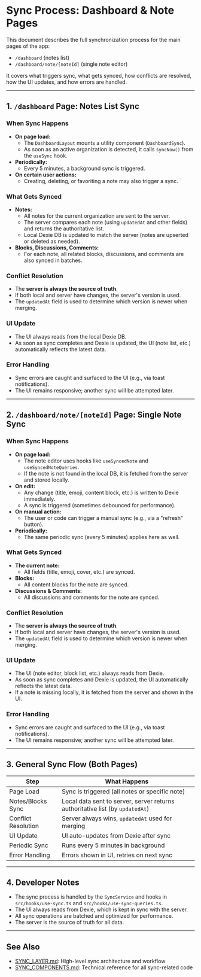 # Sync Process: Dashboard & Note Pages

This document describes the full synchronization process for the main pages of the app:

- `/dashboard` (notes list)
- `/dashboard/note/[noteId]` (single note editor)

It covers what triggers sync, what gets synced, how conflicts are resolved, how the UI updates, and how errors are handled.

---

## 1. `/dashboard` Page: Notes List Sync

### When Sync Happens

- **On page load:**
  - The `DashboardLayout` mounts a utility component (`DashboardSync`).
  - As soon as an active organization is detected, it calls `syncNow()` from the `useSync` hook.
- **Periodically:**
  - Every 5 minutes, a background sync is triggered.
- **On certain user actions:**
  - Creating, deleting, or favoriting a note may also trigger a sync.

### What Gets Synced

- **Notes:**
  - All notes for the current organization are sent to the server.
  - The server compares each note (using `updatedAt` and other fields) and returns the authoritative list.
  - Local Dexie DB is updated to match the server (notes are upserted or deleted as needed).
- **Blocks, Discussions, Comments:**
  - For each note, all related blocks, discussions, and comments are also synced in batches.

### Conflict Resolution

- The **server is always the source of truth**.
- If both local and server have changes, the server's version is used.
- The `updatedAt` field is used to determine which version is newer when merging.

### UI Update

- The UI always reads from the local Dexie DB.
- As soon as sync completes and Dexie is updated, the UI (note list, etc.) automatically reflects the latest data.

### Error Handling

- Sync errors are caught and surfaced to the UI (e.g., via toast notifications).
- The UI remains responsive; another sync will be attempted later.

---

## 2. `/dashboard/note/[noteId]` Page: Single Note Sync

### When Sync Happens

- **On page load:**
  - The note editor uses hooks like `useSyncedNote` and `useSyncedNoteQueries`.
  - If the note is not found in the local DB, it is fetched from the server and stored locally.
- **On edit:**
  - Any change (title, emoji, content block, etc.) is written to Dexie immediately.
  - A sync is triggered (sometimes debounced for performance).
- **On manual action:**
  - The user or code can trigger a manual sync (e.g., via a "refresh" button).
- **Periodically:**
  - The same periodic sync (every 5 minutes) applies here as well.

### What Gets Synced

- **The current note:**
  - All fields (title, emoji, cover, etc.) are synced.
- **Blocks:**
  - All content blocks for the note are synced.
- **Discussions & Comments:**
  - All discussions and comments for the note are synced.

### Conflict Resolution

- The **server is always the source of truth**.
- If both local and server have changes, the server's version is used.
- The `updatedAt` field is used to determine which version is newer when merging.

### UI Update

- The UI (note editor, block list, etc.) always reads from Dexie.
- As soon as sync completes and Dexie is updated, the UI automatically reflects the latest data.
- If a note is missing locally, it is fetched from the server and shown in the UI.

### Error Handling

- Sync errors are caught and surfaced to the UI (e.g., via toast notifications).
- The UI remains responsive; another sync will be attempted later.

---

## 3. General Sync Flow (Both Pages)

| Step                | What Happens                                                                  |
| ------------------- | ----------------------------------------------------------------------------- |
| Page Load           | Sync is triggered (all notes or specific note)                                |
| Notes/Blocks Sync   | Local data sent to server, server returns authoritative list (by `updatedAt`) |
| Conflict Resolution | Server always wins, `updatedAt` used for merging                              |
| UI Update           | UI auto-updates from Dexie after sync                                         |
| Periodic Sync       | Runs every 5 minutes in background                                            |
| Error Handling      | Errors shown in UI, retries on next sync                                      |

---

## 4. Developer Notes

- The sync process is handled by the `SyncService` and hooks in `src/hooks/use-sync.ts` and `src/hooks/use-sync-queries.ts`.
- The UI always reads from Dexie, which is kept in sync with the server.
- All sync operations are batched and optimized for performance.
- The server is the source of truth for all data.

---

## See Also

- [SYNC_LAYER.md](./SYNC_LAYER.md): High-level sync architecture and workflow
- [SYNC_COMPONENTS.md](./SYNC_COMPONENTS.md): Technical reference for all sync-related code
